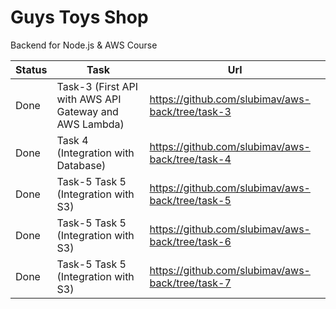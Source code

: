 # Guys Toys Shop
Backend for Node.js &amp; AWS Course

Status | Task | Url
-----|-----|--------
Done | Task-3 (First API with AWS API Gateway and AWS Lambda) | https://github.com/slubimav/aws-back/tree/task-3
Done | Task 4 (Integration with Database) | https://github.com/slubimav/aws-back/tree/task-4
Done | Task-5 Task 5 (Integration with S3) | https://github.com/slubimav/aws-back/tree/task-5
Done | Task-5 Task 5 (Integration with S3) | https://github.com/slubimav/aws-back/tree/task-6
Done | Task-5 Task 5 (Integration with S3) | https://github.com/slubimav/aws-back/tree/task-7

